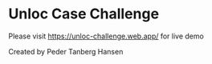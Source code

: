 # Unloc Case Challenge
Please visit https://unloc-challenge.web.app/ for live demo

Created by
Peder Tanberg Hansen
